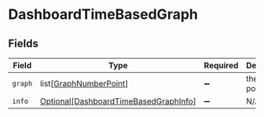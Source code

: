 # DashboardTimeBasedGraph


## Fields

| Field                                                                                       | Type                                                                                        | Required                                                                                    | Description                                                                                 |
| ------------------------------------------------------------------------------------------- | ------------------------------------------------------------------------------------------- | ------------------------------------------------------------------------------------------- | ------------------------------------------------------------------------------------------- |
| `graph`                                                                                     | list[[GraphNumberPoint](../../models/shared/graphnumberpoint.md)]                           | :heavy_minus_sign:                                                                          | the graph points                                                                            |
| `info`                                                                                      | [Optional[DashboardTimeBasedGraphInfo]](../../models/shared/dashboardtimebasedgraphinfo.md) | :heavy_minus_sign:                                                                          | N/A                                                                                         |